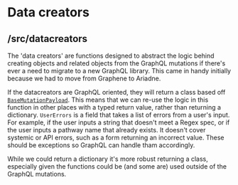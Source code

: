 # Data creators

## /src/datacreators
  
The 'data creators' are functions designed to abstract the logic behind creating objects and related objects from the GraphQL mutations if there's ever a need to migrate to a new GraphQL library. This came in handy initially because we had to move from Graphene to Ariadne.  
  
If the datacreators are GraphQL oriented, they will return a class based off [`BaseMutationPayload`](../../../backend/src/common.py). This means that we can re-use the logic in this function in other places with a typed return value, rather than returning a dictionary. `UserErrors` is a field that takes a list of errors from a user's input. For example, if the user inputs a string that doesn't meet a Regex spec, or if the user inputs a pathway name that already exists. It doesn't cover systemic or API errors, such as a form returning an incorrect value. These should be exceptions so GraphQL can handle tham accordingly.

While we could return a dictionary it's more robust returning a class, especially given the functions could be (and some are) used outside of the GraphQL mutations.
